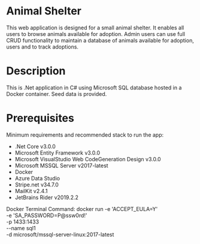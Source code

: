 # Animal Shelter

This web application is designed for a small animal shelter. It enables all users to browse animals available for adoption. Admin users can use full CRUD functionality to maintain a database of animals available for adoption, users and to track adoptions.

# Description

This is .Net application in C# using Microsoft SQL database hosted in a Docker container. Seed data is provided.   

# Prerequisites

Minimum requirements and recommended stack to run the app:
- .Net Core v3.0.0
- Microsoft Entity Framework v3.0.0
- Microsoft VisualStudio Web CodeGeneration Design v3.0.0
- Microsoft MSSQL Server v2017-latest
- Docker
- Azure Data Studio
- Stripe.net v34.7.0
- MailKit v2.4.1
- JetBrains Rider v2019.2.2


Docker Terminal Command:
docker run -e 'ACCEPT_EULA=Y' \
-e 'SA_PASSWORD=P@ssw0rd!' \
-p 1433:1433 \
--name sql1 \
-d microsoft/mssql-server-linux:2017-latest